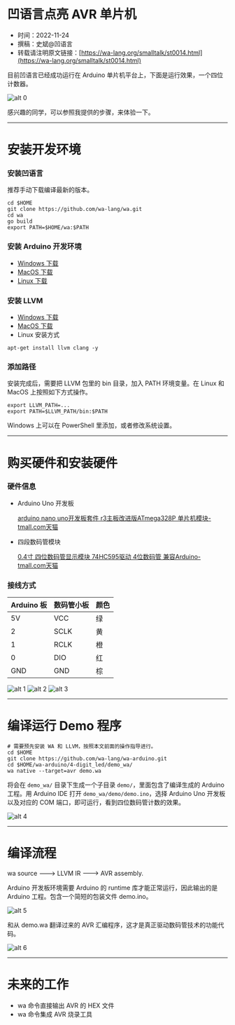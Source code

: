 # 凹语言点亮 AVR 单片机

- 时间：2022-11-24
- 撰稿：史斌@凹语言
- 转载请注明原文链接：[https://wa-lang.org/smalltalk/st0014.html](https://wa-lang.org/smalltalk/st0014.html)

目前凹语言已经成功运行在 Arduino 单片机平台上，下面是运行效果，一个四位计数器。

![alt 0](/st0014-a.jpg)

感兴趣的同学，可以参照我提供的步骤，来体验一下。

---

# 安装开发环境

### 安装凹语言

推荐手动下载编译最新的版本。

```
cd $HOME
git clone https://github.com/wa-lang/wa.git
cd wa
go build
export PATH=$HOME/wa:$PATH
```

### 安装 Arduino 开发环境

* [Windows 下载](https://downloads.arduino.cc/arduino-1.8.19-windows.exe)
* [MacOS 下载](https://downloads.arduino.cc/arduino-1.8.19-macosx.zip)
* [Linux 下载](https://downloads.arduino.cc/arduino-1.8.19-linux64.tar.xz)

### 安装 LLVM

* [Windows 下载](https://github.com/llvm/llvm-project/releases/download/llvmorg-14.0.6/LLVM-14.0.6-win64.exe)
* [MacOS 下载](https://github.com/llvm/llvm-project/releases/download/llvmorg-14.0.6/clang+llvm-14.0.6-x86_64-apple-darwin.tar.xz)
* Linux 安装方式

```
apt-get install llvm clang -y
```

### 添加路径

安装完成后，需要把 LLVM 包里的 bin 目录，加入 PATH 环境变量。在 Linux 和 MacOS 上按照如下方式操作。

```
export LLVM_PATH=...
export PATH=$LLVM_PATH/bin:$PATH
```

Windows 上可以在 PowerShell 里添加，或者修改系统设置。

---

# 购买硬件和安装硬件


### 硬件信息

- Arduino Uno 开发板
  
  [arduino nano uno开发板套件 r3主板改进版ATmega328P 单片机模块-tmall.com天猫](https://detail.tmall.com/item.htm?spm=a230r.1.14.27.820a6558z3MTpC&id=680267988615&ns=1&abbucket=13&skuId=5049455218939)

- 四段数码管模块
  
  [0.4寸 四位数码管显示模块 74HC595驱动 4位数码管 兼容Arduino-tmall.com天猫](https://detail.tmall.com/item.htm?_u=j2lbgljge8f5&id=621236815267)

### 接线方式

| Arduino 板 | 数码管小板 | 颜色  |
| ---------- | ---------- | ----- |
| 5V         | VCC        | 绿    |
| 2          | SCLK       | 黄    |
| 1          | RCLK       | 橙    |
| 0          | DIO        | 红    |
| GND        | GND        | 棕    |

![alt 1](/st0014-a.jpg)
![alt 2](/st0014-b.jpg)
![alt 3](/st0014-c.jpg)

---

# 编译运行 Demo 程序

```
# 需要预先安装 WA 和 LLVM，按照本文前面的操作指导进行。
cd $HOME
git clone https://github.com/wa-lang/wa-arduino.git
cd $HOME/wa-arduino/4-digit_led/demo_wa/
wa native --target=avr demo.wa
```

将会在 `demo_wa/` 目录下生成一个子目录 `demo/`，里面包含了编译生成的 Arduino 工程。用 Arduino IDE 打开 `demo_wa/demo/demo.ino`，选择 Arduino Uno 开发板以及对应的 COM 端口，即可运行，看到四位数码管计数的效果。

![alt 4](/st0014-e.png)

---

# 编译流程

wa source ---> LLVM IR ---> AVR assembly.

Arduino 开发板环境需要 Arduino 的 runtime 库才能正常运行，因此输出的是 Arduino 工程。包含一个简短的包装文件 demo.ino。

![alt 5](/st0014-f.png)

和从 demo.wa 翻译过来的 AVR 汇编程序，这才是真正驱动数码管技术的功能代码。

![alt 6](/st0014-g.png)

---

# 未来的工作

* wa 命令直接输出 AVR 的 HEX 文件
* wa 命令集成 AVR 烧录工具

